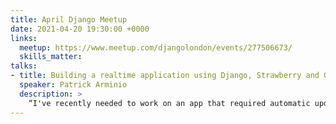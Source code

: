 ```yaml
---
title: April Django Meetup
date: 2021-04-20 19:30:00 +0000
links:
  meetup: https://www.meetup.com/djangolondon/events/277506673/
  skills_matter:
talks:
- title: Building a realtime application using Django, Strawberry and GraphQL subscriptions
  speaker: Patrick Arminio
  description: >
    “I've recently needed to work on an app that required automatic updates so I decided to implement that feature using GraphQL subscriptions and [Strawberry, a GraphQL Library]](https://strawberry.rocks/) I'm building. In this talk we will do a very fast introduction on GraphQL and then doing a deep dive into subscriptions and how to use them with Django.”
---
```

